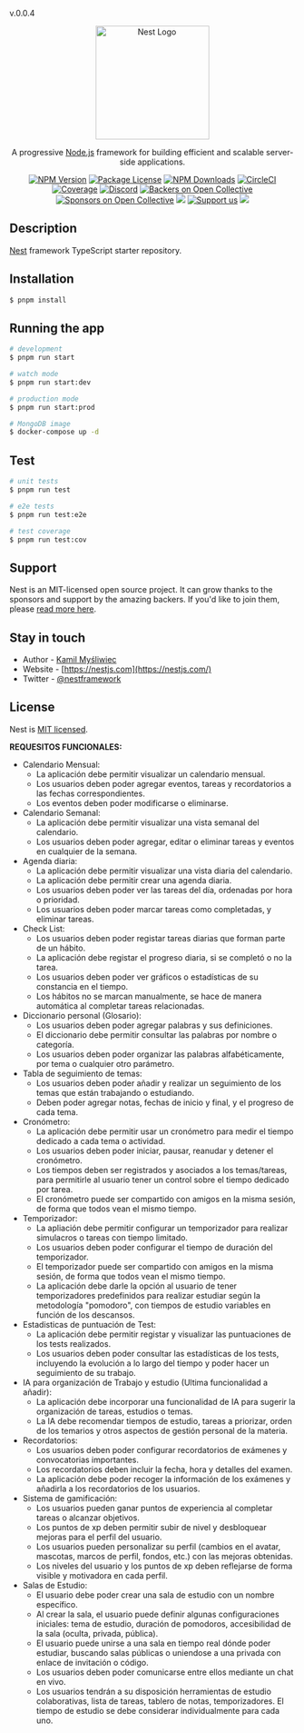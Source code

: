 v.0.0.4
<p align="center">
  <a href="http://nestjs.com/" target="blank"><img src="https://nestjs.com/img/logo-small.svg" width="200" alt="Nest Logo" /></a>
</p>

[circleci-image]: https://img.shields.io/circleci/build/github/nestjs/nest/master?token=abc123def456
[circleci-url]: https://circleci.com/gh/nestjs/nest

  <p align="center">A progressive <a href="http://nodejs.org" target="_blank">Node.js</a> framework for building efficient and scalable server-side applications.</p>
    <p align="center">
<a href="https://www.npmjs.com/~nestjscore" target="_blank"><img src="https://img.shields.io/npm/v/@nestjs/core.svg" alt="NPM Version" /></a>
<a href="https://www.npmjs.com/~nestjscore" target="_blank"><img src="https://img.shields.io/npm/l/@nestjs/core.svg" alt="Package License" /></a>
<a href="https://www.npmjs.com/~nestjscore" target="_blank"><img src="https://img.shields.io/npm/dm/@nestjs/common.svg" alt="NPM Downloads" /></a>
<a href="https://circleci.com/gh/nestjs/nest" target="_blank"><img src="https://img.shields.io/circleci/build/github/nestjs/nest/master" alt="CircleCI" /></a>
<a href="https://coveralls.io/github/nestjs/nest?branch=master" target="_blank"><img src="https://coveralls.io/repos/github/nestjs/nest/badge.svg?branch=master#9" alt="Coverage" /></a>
<a href="https://discord.gg/G7Qnnhy" target="_blank"><img src="https://img.shields.io/badge/discord-online-brightgreen.svg" alt="Discord"/></a>
<a href="https://opencollective.com/nest#backer" target="_blank"><img src="https://opencollective.com/nest/backers/badge.svg" alt="Backers on Open Collective" /></a>
<a href="https://opencollective.com/nest#sponsor" target="_blank"><img src="https://opencollective.com/nest/sponsors/badge.svg" alt="Sponsors on Open Collective" /></a>
  <a href="https://paypal.me/kamilmysliwiec" target="_blank"><img src="https://img.shields.io/badge/Donate-PayPal-ff3f59.svg"/></a>
    <a href="https://opencollective.com/nest#sponsor"  target="_blank"><img src="https://img.shields.io/badge/Support%20us-Open%20Collective-41B883.svg" alt="Support us"></a>
  <a href="https://twitter.com/nestframework" target="_blank"><img src="https://img.shields.io/twitter/follow/nestframework.svg?style=social&label=Follow"></a>
</p>
  <!--[![Backers on Open Collective](https://opencollective.com/nest/backers/badge.svg)](https://opencollective.com/nest#backer)
  [![Sponsors on Open Collective](https://opencollective.com/nest/sponsors/badge.svg)](https://opencollective.com/nest#sponsor)-->

## Description

[Nest](https://github.com/nestjs/nest) framework TypeScript starter repository.

## Installation

```bash
$ pnpm install
```

## Running the app

```bash
# development
$ pnpm run start

# watch mode
$ pnpm run start:dev

# production mode
$ pnpm run start:prod

# MongoDB image
$ docker-compose up -d
```

## Test

```bash
# unit tests
$ pnpm run test

# e2e tests
$ pnpm run test:e2e

# test coverage
$ pnpm run test:cov
```

## Support

Nest is an MIT-licensed open source project. It can grow thanks to the sponsors and support by the amazing backers. If you'd like to join them, please [read more here](https://docs.nestjs.com/support).

## Stay in touch

- Author - [Kamil Myśliwiec](https://kamilmysliwiec.com)
- Website - [https://nestjs.com](https://nestjs.com/)
- Twitter - [@nestframework](https://twitter.com/nestframework)

## License

Nest is [MIT licensed](LICENSE).

**REQUESITOS FUNCIONALES:**

- Calendario Mensual:
  - La aplicación debe permitir visualizar un calendario mensual.
  - Los usuarios deben poder agregar eventos, tareas y recordatorios a las fechas correspondientes.
  - Los eventos deben poder modificarse o eliminarse.
- Calendario Semanal:
  - La aplicación debe permitir visualizar una vista semanal del calendario.
  - Los usuarios deben poder agregar, editar o eliminar tareas y eventos en cualquier de la semana.
- Agenda diaria:
  - La aplicación debe permitir visualizar una vista diaria del calendario.
  - La aplicación debe permitir crear una agenda diaria.
  - Los usuarios deben poder ver las tareas del día, ordenadas por hora o prioridad.
  - Los usuarios deben poder marcar tareas como completadas, y eliminar tareas.
- Check List:
  - Los usuarios deben poder registar tareas diarias que forman parte de un hábito.
  - La aplicación debe registar el progreso diaria, si se completó o no la tarea.
  - Los usuarios deben poder ver gráficos o estadísticas de su constancia en el tiempo.
  - Los hábitos no se marcan manualmente, se hace de manera automática al completar tareas relacionadas.
- Diccionario personal (Glosario):
  - Los usuarios deben poder agregar palabras y sus definiciones.
  - El diccionario debe permitir consultar las palabras por nombre o categoría.
  - Los usuarios deben poder organizar las palabras alfabéticamente, por tema o cualquier otro parámetro.
- Tabla de seguimiento de temas:
  - Los usuarios deben poder añadir y realizar un seguimiento de los temas que están trabajando o estudiando.
  - Deben poder agregar notas, fechas de inicio y final, y el progreso de cada tema.
- Cronómetro:
  - La aplicación debe permitir usar un cronómetro para medir el tiempo dedicado a cada tema o actividad.
  - Los usuarios deben poder iniciar, pausar, reanudar y detener el cronómetro.
  - Los tiempos deben ser registrados y asociados a los temas/tareas, para permitirle al usuario tener un control sobre el tiempo dedicado por tarea.
  - El cronómetro puede ser compartido con amigos en la misma sesión, de forma que todos vean el mismo tiempo.
- Temporizador:
  - La apliación debe permitir configurar un temporizador para realizar simulacros o tareas con tiempo limitado.
  - Los usuarios deben poder configurar el tiempo de duración del temporizador.
  - El temporizador puede ser compartido con amigos en la misma sesión, de forma que todos vean el mismo tiempo.
  - La aplicación debe darle la opción al usuario de tener temporizadores predefinidos para realizar estudiar según la metodología "pomodoro", con tiempos de estudio variables en función de los descansos.
- Estadisticas de puntuación de Test:
  - La aplicación debe permitir registar y visualizar las puntuaciones de los tests realizados.
  - Los usuarios deben poder consultar las estadísticas de los tests, incluyendo la evolución a lo largo del tiempo y poder hacer un seguimiento de su trabajo.
- IA para organización de Trabajo y estudio (Ultima funcionalidad a añadir):
  - La aplicación debe incorporar una funcionalidad de IA para sugerir la organización de tareas, estudios o temas.
  - La IA debe recomendar tiempos de estudio, tareas a priorizar, orden de los temarios y otros aspectos de gestión personal de la materia.
- Recordatorios:
  - Los usuarios deben poder configurar recordatorios de exámenes y convocatorias importantes.
  - Los recordatorios deben incluir la fecha, hora y detalles del examen.
  - La aplicación debe poder recoger la información de los exámenes y añadirla a los recordatorios de los usuarios.
- Sistema de gamificación:
  - Los usuarios pueden ganar puntos de experiencia al completar tareas o alcanzar objetivos.
  - Los puntos de xp deben permitir subir de nivel y desbloquear mejoras para el perfil del usuario.
  - Los usuarios pueden personalizar su perfil (cambios en el avatar, mascotas, marcos de perfil, fondos, etc.) con las mejoras obtenidas.
  - Los niveles del usuario y los puntos de xp deben reflejarse de forma visible y motivadora en cada perfil.
- Salas de Estudio:
  - El usuario debe poder crear una sala de estudio con un nombre específico.
  - Al crear la sala, el usuario puede definir algunas configuraciones iniciales: tema de estudio, duración de pomodoros, accesibilidad de la sala (oculta, privada, pública).
  - El usuario puede unirse a una sala en tiempo real dónde poder estudiar, buscando salas públicas o uniendose a una privada con enlace de invitación o código.
  - Los usuarios deben poder comunicarse entre ellos mediante un chat en vivo.
  - Los usuarios tendrán a su disposición herramientas de estudio colaborativas, lista de tareas, tablero de notas, temporizadores. El tiempo de estudio se debe considerar individualmente para cada uno.
